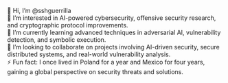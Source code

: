 👋 Hi, I’m @sshguerrilla  
👀 I’m interested in AI-powered cybersecurity, offensive security research, and cryptographic protocol improvements.  
🌱 I’m currently learning advanced techniques in adversarial AI, vulnerability detection, and symbolic execution.  
💞️ I’m looking to collaborate on projects involving AI-driven security, secure distributed systems, and real-world vulnerability analysis.  
⚡ Fun fact: I once lived in Poland for a year and Mexico for four years, gaining a global perspective on security threats and solutions.
